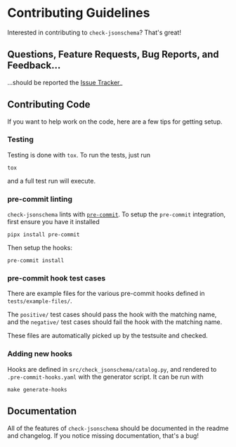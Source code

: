 # Contributing Guidelines

Interested in contributing to `check-jsonschema`? That's great!

## Questions, Feature Requests, Bug Reports, and Feedback...

…should be reported the [Issue Tracker](https://github.com/python-jsonschema/check-jsonschema/issues)_

## Contributing Code

If you want to help work on the code, here are a few tips for getting setup.

### Testing

Testing is done with `tox`. To run the tests, just run

    tox

and a full test run will execute.

### pre-commit linting

`check-jsonschema` lints with [`pre-commit`](pre-commit.com).
To setup the `pre-commit` integration, first ensure you have it installed

    pipx install pre-commit

Then setup the hooks:

    pre-commit install

### pre-commit hook test cases

There are example files for the various pre-commit hooks defined in
`tests/example-files/`.

The `positive/` test cases should pass the hook with the matching name, and
the `negative/` test cases should fail the hook with the matching name.

These files are automatically picked up by the testsuite and checked.

### Adding new hooks

Hooks are defined in `src/check_jsonschema/catalog.py`, and rendered to
`.pre-commit-hooks.yaml` with the generator script. It can be run with

    make generate-hooks

## Documentation

All of the features of `check-jsonschema` should be documented in the readme
and changelog. If you notice missing documentation, that's a bug!
